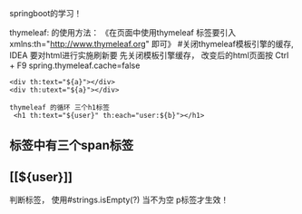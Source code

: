 springboot的学习！

thymeleaf: 的使用方法：
《在页面中使用thymeleaf 标签要引入  xmlns:th="http://www.thymeleaf.org"  即可》
#关闭thymeleaf模板引擎的缓存,  IDEA 要对html进行实施刷新要 先关闭模板引擎缓存， 改变后的html页面按 Ctrl + F9
spring.thymeleaf.cache=false

 <!-- [[ ]] : th:text 会转义特殊字符        [( )]  : th:utext  不会转义特殊字符-->
    <div th:text="${a}"></div>
    <div th:utext="${a}"></div>

    thymeleaf 的循环 三个h1标签
     <h1 th:text="${user}" th:each="user:${b}"></h1>

<h2>标签中有三个span标签
      <h2>
         <span th:each="user:${b}">[[${user}]]</span>
     </h2>

判断标签， 使用#strings.isEmpty(?) 当不为空 p标签才生效！
  <p style="color: red;" th:text="${msg}" th:if="${not #strings.isEmpty(msg)}"></p>
